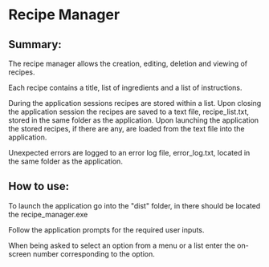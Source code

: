 # Recipe Manager

## Summary:
The recipe manager allows the creation, editing, deletion and viewing of recipes.

Each recipe contains a title, list of ingredients and a list of instructions.

During the application sessions recipes are stored within a list.
Upon closing the application session the recipes are saved to a text file, recipe_list.txt, stored in the same folder as
the application.
Upon launching the application the stored recipes, if there are any, are loaded from the text file into the application.

Unexpected errors are logged to an error log file, error_log.txt, located in the same folder as the application.

## How to use:
To launch the application go into the "dist" folder, in there should be located the recipe_manager.exe

Follow the application prompts for the required user inputs.

When being asked to select an option from a menu or a list enter the on-screen number corresponding to the option.
